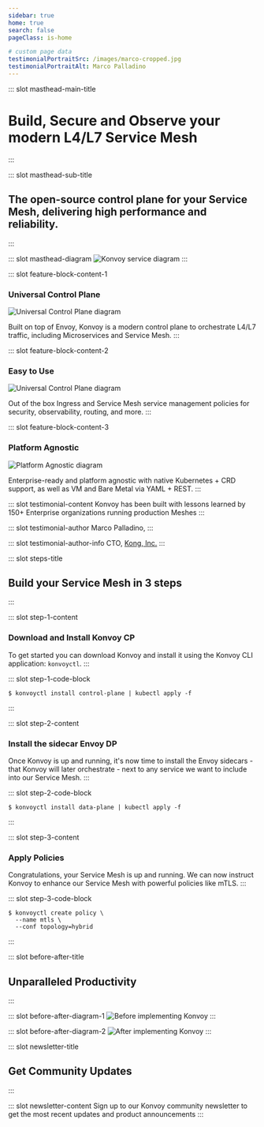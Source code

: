 ```yaml
---
sidebar: true
home: true
search: false
pageClass: is-home

# custom page data
testimonialPortraitSrc: /images/marco-cropped.jpg
testimonialPortraitAlt: Marco Palladino
---
```


<!-- page masthead -->

::: slot masthead-main-title
# Build, Secure and Observe your modern L4/L7 Service Mesh
:::

::: slot masthead-sub-title
## The open-source control plane for your Service Mesh, delivering high performance and reliability.
:::

::: slot masthead-diagram
<img src="/images/diagrams/main-diagram.png" srcset="/images/diagrams/main-diagram@2x.png 2x" alt="Konvoy service diagram">
:::

<!-- feature blocks -->

::: slot feature-block-content-1
### Universal Control Plane
<img src="/images/diagrams/diagram-universal-cp.jpg" srcset="/images/diagrams/diagram-universal-cp@2x.jpg 2x" alt="Universal Control Plane diagram">

Built on top of Envoy, Konvoy is a modern control plane to orchestrate L4/L7 traffic, including Microservices and Service Mesh.
:::

::: slot feature-block-content-2
### Easy to Use
<img src="/images/diagrams/diagram-powerful-policies.jpg" srcset="/images/diagrams/diagram-powerful-policies@2x.jpg 2x" alt="Universal Control Plane diagram">

Out of the box Ingress and Service Mesh service management policies for security, observability, routing, and more.
:::

::: slot feature-block-content-3
### Platform Agnostic
<img src="/images/diagrams/diagram-platform-agnostic.jpg" srcset="/images/diagrams/diagram-platform-agnostic@2x.jpg 2x" alt="Platform Agnostic diagram">

Enterprise-ready and platform agnostic with native Kubernetes + CRD support, as well as VM and Bare Metal via YAML + REST.
:::

<!-- testimonial -->

::: slot testimonial-content
Konvoy has been built with lessons learned by 150+ Enterprise organizations running production Meshes
:::

::: slot testimonial-author
Marco Palladino,
:::

::: slot testimonial-author-info
CTO, [Kong, Inc.](https://konghq.com/)
:::

<!-- steps -->

::: slot steps-title
## Build your Service Mesh in 3 steps
:::

::: slot step-1-content
### Download and Install Konvoy CP
To get started you can download Konvoy and install it using the Konvoy CLI application: `konvoyctl`.
:::

::: slot step-1-code-block
```
$ konvoyctl install control-plane | kubectl apply -f
```
:::

::: slot step-2-content
### Install the sidecar Envoy DP
Once Konvoy is up and running, it's now time to install the Envoy sidecars - that Konvoy will 
later orchestrate - next to any service we want to include into our Service Mesh.
:::

::: slot step-2-code-block
```
$ konvoyctl install data-plane | kubectl apply -f
```
:::

::: slot step-3-content
### Apply Policies
Congratulations, your Service Mesh is up and running. We can now instruct Konvoy to enhance our 
Service Mesh with powerful policies like mTLS.
:::

::: slot step-3-code-block
```
$ konvoyctl create policy \
  --name mtls \
  --conf topology=hybrid
```
:::

<!-- before and after -->

::: slot before-after-title
## Unparalleled Productivity
:::

::: slot before-after-diagram-1
<img src="/images/diagrams/diagram-before.jpg" srcset="/images/diagrams/diagram-before@2x.jpg 2x" alt="Before implementing Konvoy">
:::

::: slot before-after-diagram-2
<img src="/images/diagrams/diagram-after.jpg" srcset="/images/diagrams/diagram-after@2x.jpg 2x" alt="After implementing Konvoy">
:::

<!-- newsletter -->

::: slot newsletter-title
## Get Community Updates
:::

::: slot newsletter-content
Sign up to our Konvoy community newsletter to get the most recent updates and product announcements
:::